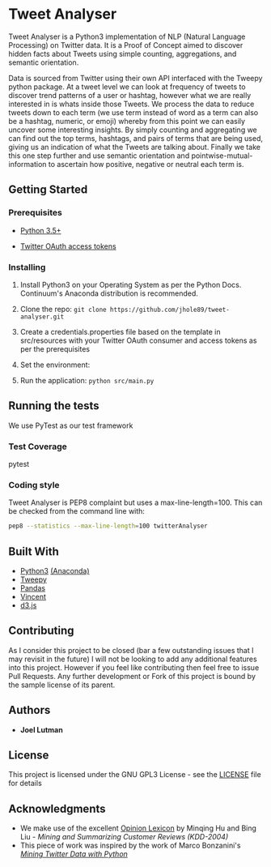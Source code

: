 # Tweet Analyser

Tweet Analyser is a Python3 implementation of NLP (Natural Language Processing) on Twitter data.
It is a Proof of Concept aimed to discover hidden facts about Tweets using simple counting, aggregations,
and semantic orientation.

Data is sourced from Twitter using their own API interfaced with the Tweepy python package.
At a tweet level we can look at frequency of tweets to discover trend patterns of a user or hashtag, however what we
are really interested in is whats inside those Tweets.  We process the data to reduce tweets down to each term
(we use term instead of word as a term can also be a hashtag, numeric, or emoji) whereby from this point we can easily
uncover some interesting insights.  By simply counting and aggregating we can find out the top terms, hashtags, and
pairs of terms that are being used, giving us an indication of what the Tweets are talking about.  Finally we take this
one step further and use semantic orientation and pointwise-mutual-information to ascertain how positive, negative or
neutral each term is.

## Getting Started

### Prerequisites

* [Python 3.5+](https://www.python.org/downloads/)

* [Twitter OAuth access tokens](https://dev.twitter.com/oauth/overview/application-owner-access-tokens)

### Installing

1. Install Python3 on your Operating System as per the Python Docs. Continuum's Anaconda distribution is recommended.

2. Clone the repo: `git clone https://github.com/jhole89/tweet-analyser.git`

3. Create a credentials.properties file based on the template in src/resources with your Twitter OAuth consumer and
access tokens as per the prerequisites

4. Set the environment:

5. Run the application: `python src/main.py`

## Running the tests

We use PyTest as our test framework

### Test Coverage

pytest <all>

### Coding style

Tweet Analyser is PEP8 complaint but uses a max-line-length=100.  This can be checked from the command line with:
```bash
pep8 --statistics --max-line-length=100 twitterAnalyser
```

## Built With

* [Python3](https://www.python.org/downloads/) [(Anaconda)](https://www.continuum.io/downloads)
* [Tweepy](https://github.com/tweepy/tweepy)
* [Pandas](http://pandas.pydata.org/)
* [Vincent](https://vincent.readthedocs.io/en/latest/)
* [d3.js](https://d3js.org/)

## Contributing

As I consider this project to be closed (bar a few outstanding issues that I may revisit in the future) I will not be
looking to add any additional features into this project. However if you feel like contributing then feel free to issue
Pull Requests. Any further development or Fork of this project is bound by the sample license of its parent.

## Authors

* **Joel Lutman**

## License

This project is licensed under the GNU GPL3 License - see the [LICENSE](LICENSE) file for details

## Acknowledgments

* We make use of the excellent [Opinion Lexicon](https://www.cs.uic.edu/~liub/FBS/sentiment-analysis.html#lexicon) by Minqing Hu and Bing Liu - <i>Mining and Summarizing Customer Reviews (KDD-2004)</i>
* This piece of work was inspired by the work of Marco Bonzanini's <i>[Mining Twitter Data with Python](https://marcobonzanini.com/2015/03/02/mining-twitter-data-with-python-part-1/)</i>
